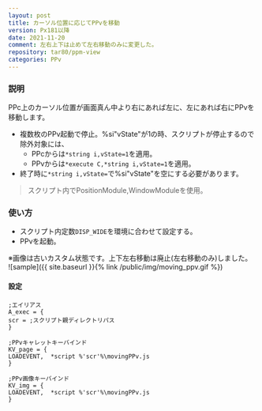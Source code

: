 ```yaml
---
layout: post
title: カーソル位置に応じてPPvを移動
version: Px181以降
date: 2021-11-20
comment: 左右上下は止めて左右移動のみに変更した。
repository: tar80/ppm-view
categories: PPv
---
```

### 説明
PPc上のカーソル位置が画面真ん中より右にあれば左に、左にあれば右にPPvを移動します。
- 複数枚のPPv起動で停止。%si"vState"が1の時、スクリプトが停止するので除外対象には、
  - PPcからは`*string i,vState=1`を適用。
  - PPvからは`*execute C,*string i,vState=1`を適用。
- 終了時に`*string i,vState=`で%si"vState"を空にする必要があります。

> スクリプト内でPositionModule,WindowModuleを使用。

### 使い方
 - スクリプト内定数`DISP_WIDE`を環境に合わせて設定する。
 - PPvを起動。

※画像は古いカスタム状態です。上下左右移動は廃止(左右移動のみ)しました。
<BR>
![sample]({{ site.baseurl }}{% link /public/img/moving_ppv.gif %})

#### 設定
```clean
;エイリアス
A_exec = {
scr = ;スクリプト親ディレクトリパス
}

;PPvキャレットキーバインド
KV_page = {
LOADEVENT,  *script %'scr'%\movingPPv.js
}

;PPv画像キーバインド
KV_img = {
LOADEVENT,  *script %'scr'%\movingPPv.js
}
```
<BR>
<script src="https://gist.github.com/tar80/8e01a61938a3068501a1fa210e860030.js"></script>
